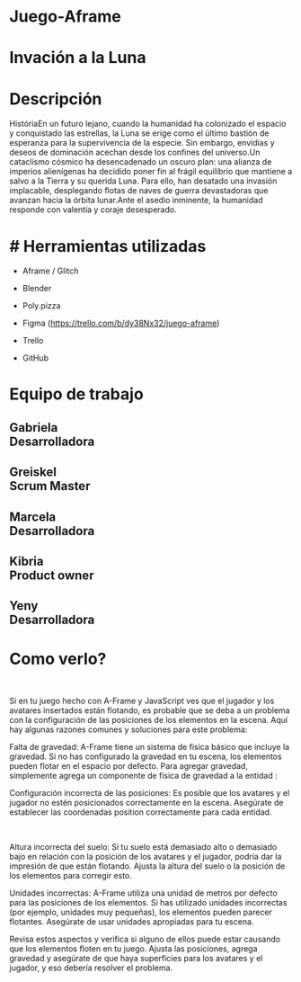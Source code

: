 # Juego-Aframe

<h1>Invación a la Luna</h1>

 <h1>Descripción</h1>

<p>HistóriaEn un futuro lejano, cuando la humanidad ha colonizado el espacio y conquistado las estrellas, la Luna se erige como el último bastión de esperanza para la supervivencia de la especie. Sin embargo, envidias y deseos de dominación acechan desde los confines del universo.Un cataclismo cósmico ha desencadenado un oscuro plan: una alianza de imperios alienígenas ha decidido poner fin al frágil equilibrio que mantiene a salvo a la Tierra y su querida Luna. Para ello, han desatado una invasión implacable, desplegando flotas de naves de guerra devastadoras que avanzan hacia la órbita lunar.Ante el asedio inminente, la humanidad responde con valentía y coraje desesperado. </p>

<h2></h2>
<p></p>
<h1># Herramientas utilizadas</h1>

- Aframe / Glitch
  
- Blender
  
- Poly.pizza

- Figma (https://trello.com/b/dy38Nx32/juego-aframe)

- Trello
  
- GitHub 

<h1><strong>Equipo de trabajo</strong></h1>
<h2>Gabriela <br> Desarrolladora</h2>


<h2>Greiskel <br> Scrum Master</h2>

 
<h2>Marcela <br> Desarrolladora</h2>


<h2>Kibria <br> Product owner </h2>


<h2>Yeny <br> Desarrolladora</h2>


<h1>Como verlo?</h1>
<br>
<p>Si en tu juego hecho con A-Frame y JavaScript ves que el jugador y los avatares insertados están flotando, es probable que se deba a un problema con la configuración de las posiciones de los elementos en la escena. Aquí hay algunas razones comunes y soluciones para este problema:

Falta de gravedad: A-Frame tiene un sistema de física básico que incluye la gravedad. Si no has configurado la gravedad en tu escena, los elementos pueden flotar en el espacio por defecto. Para agregar gravedad, simplemente agrega un componente de física de gravedad a la entidad <a-scene>:
<a-scene physics="gravity: -9.8">
  <!-- Resto de elementos de la escena -->
</a-scene>
Configuración incorrecta de las posiciones: Es posible que los avatares y el jugador no estén posicionados correctamente en la escena. Asegúrate de establecer las coordenadas position correctamente para cada entidad. <p>

<br>

<p>Altura incorrecta del suelo: Si tu suelo está demasiado alto o demasiado bajo en relación con la posición de los avatares y el jugador, podría dar la impresión de que están flotando. Ajusta la altura del suelo o la posición de los elementos para corregir esto.

Unidades incorrectas: A-Frame utiliza una unidad de metros por defecto para las posiciones de los elementos. Si has utilizado unidades incorrectas (por ejemplo, unidades muy pequeñas), los elementos pueden parecer flotantes. Asegúrate de usar unidades apropiadas para tu escena.

Revisa estos aspectos y verifica si alguno de ellos puede estar causando que los elementos floten en tu juego. Ajusta las posiciones, agrega gravedad y asegúrate de que haya superficies para los avatares y el jugador, y eso debería resolver el problema.<p>
